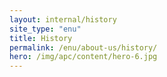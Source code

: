 ```yaml
---
layout: internal/history
site_type: "enu"
title: History
permalink: /enu/about-us/history/
hero: /img/apc/content/hero-6.jpg
---
```


<!--- This child document initializes the page in Jekyll. -->